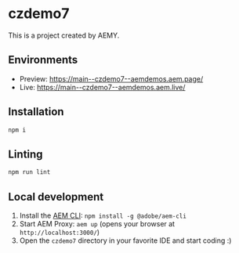 # czdemo7

This is a project created by AEMY.

## Environments

- Preview: https://main--czdemo7--aemdemos.aem.page/
- Live: https://main--czdemo7--aemdemos.aem.live/

## Installation

```sh
npm i
```

## Linting

```sh
npm run lint
```

## Local development

1. Install the [AEM CLI](https://github.com/adobe/helix-cli): `npm install -g @adobe/aem-cli`
1. Start AEM Proxy: `aem up` (opens your browser at `http://localhost:3000/`)
1. Open the `czdemo7` directory in your favorite IDE and start coding :)